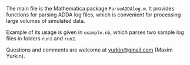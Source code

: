 The main file is the Mathematica package `ParseADDAlog.m`. It provides functions for parsing ADDA log files, which is convenient for processing large volumes of simulated data.

Example of its usage is given in `example.nb`, which parses two sample log files in folders `run1` and `run2`.

Questions and comments are welcome at yurkin@gmail.com (Maxim Yurkin).
